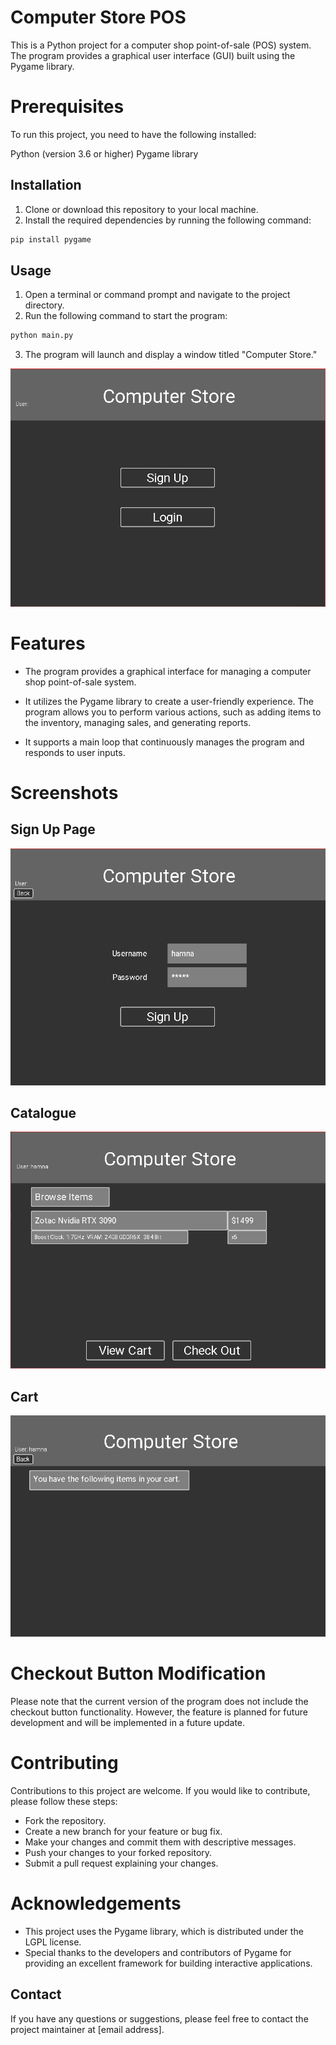 # Computer Store POS

This is a Python project for a computer shop point-of-sale (POS) system. The program provides a graphical user interface (GUI) built using the Pygame library.


# Prerequisites
To run this project, you need to have the following installed:

Python (version 3.6 or higher)
Pygame library

## Installation

1. Clone or download this repository to your local machine.
2. Install the required dependencies by running the following command:

```bash
pip install pygame
```

## Usage

1. Open a terminal or command prompt and navigate to the project directory.
2. Run the following command to start the program:

```python
python main.py
```
3. The program will launch and display a window titled "Computer Store."


![Main Window](ScreenShots/mainwindow.png)

# Features
- The program provides a graphical interface for managing a computer shop point-of-sale system.

- It utilizes the Pygame library to create a user-friendly experience.
The program allows you to perform various actions, such as adding items to the inventory, managing sales, and generating reports.

- It supports a main loop that continuously manages the program and responds to user inputs.

# Screenshots
## Sign Up Page
![Sign Up Page](ScreenShots/signup.png)

## Catalogue
![Catalogue](ScreenShots/catalogue.png)

## Cart
![Add to Cart](ScreenShots/cart.png)


# Checkout Button Modification
Please note that the current version of the program does not include the checkout button functionality. However, the feature is planned for future development and will be implemented in a future update.

# Contributing
Contributions to this project are welcome. If you would like to contribute, please follow these steps:

- Fork the repository.
- Create a new branch for your feature or bug fix.
- Make your changes and commit them with descriptive messages.
- Push your changes to your forked repository.
- Submit a pull request explaining your changes.

# Acknowledgements
- This project uses the Pygame library, which is distributed under the LGPL license.
- Special thanks to the developers and contributors of Pygame for providing an excellent framework for building interactive applications.

## Contact
If you have any questions or suggestions, please feel free to contact the project maintainer at [email address].
